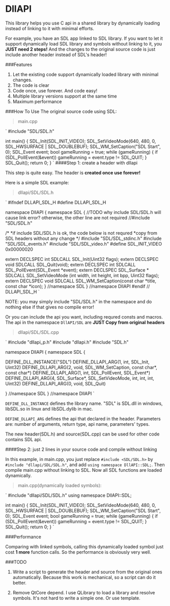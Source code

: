 # DllAPI


This library helps you use C api in a shared library by dynamically loading instead of linking to it with minimal efforts.

For example, you have an SDL app linked to SDL library. If you want to let it support dynamically load SDL library and symbols without linking to it, you **JUST need 2 steps!** And the changes to the original source code is just include another header instead of SDL's header!

###Features

1. Let the existing code support dynamically loaded library with minimal changes.
2. The code is clear
3. Code once, use forever. And code easy!
4. Multiple library versions support at the same time
5. Maximum performance

###How To Use
The original source code using SDL:

>main.cpp

`
#include "SDL/SDL.h"

int main()
{
    SDL_Init(SDL_INIT_VIDEO);
    SDL_SetVideoMode(640, 480, 0, SDL_HWSURFACE | SDL_DOUBLEBUF);
    SDL_WM_SetCaption("SDL Start", 0);
    SDL_Event event;
    bool gameRunning = true;
    while (gameRunning) {
        if (SDL_PollEvent(&event))
            gameRunning = event.type != SDL_QUIT;
    }
    SDL_Quit();
    return 0;
}
`
####Step 1: create a header with dllapi

This step is quite easy. The header is **created once use forever!**

Here is a simple SDL example:

>dllapi/SDL/SDL.h

`
#ifndef DLLAPI_SDL_H
#define DLLAPI_SDL_H

namespace DllAPI {
namespace SDL {
//TODO why include SDL/SDL.h will cause link error? otherwise, the other line are not required
//#include "SDL/SDL.h"

/*
 *if include SDL/SDL.h is ok, the code below is not requred
 *copy from SDL headers without any change
 */
#include "SDL/SDL_stdinc.h"
#include "SDL/SDL_events.h"
#include "SDL/SDL_video.h"
#define SDL_INIT_VIDEO      0x00000020

extern DECLSPEC int SDLCALL SDL_Init(Uint32 flags);
extern DECLSPEC void SDLCALL SDL_Quit(void);
extern DECLSPEC int SDLCALL SDL_PollEvent(SDL_Event *event);
extern DECLSPEC SDL_Surface * SDLCALL SDL_SetVideoMode
            (int width, int height, int bpp, Uint32 flags);
extern DECLSPEC void SDLCALL SDL_WM_SetCaption(const char *title, const char *icon);
} //namespace SDL
} //namespace DllAPI
#endif // DLLAPI_SDL_H
`

NOTE: you may simply include "SDL/SDL.h" in the namespace and do nothing else if that gives no compile error! 

Or you can include the api you want, including requred consts and macros. The api in the namespace `DllAPI/SDL` are **JUST Copy from original headers**

>dllapi/SDL/SDL.cpp

`
#include "dllapi_p.h"
#include "dllapi.h"
#include "SDL.h"

namespace DllAPI {
namespace SDL {

DEFINE_DLL_INSTANCE("SDL")
DEFINE_DLLAPI_ARG(1, int, SDL_Init, Uint32)
DEFINE_DLLAPI_ARG(2, void, SDL_WM_SetCaption, const char*, const char*)
DEFINE_DLLAPI_ARG(1, int, SDL_PollEvent, SDL_Event*)
DEFINE_DLLAPI_ARG(4, SDL_Surface*, SDL_SetVideoMode, int, int, int, Uint32)
DEFINE_DLLAPI_ARG(0, void, SDL_Quit)

} //namespace SDL
} //namespace DllAPI
`

`DEFINE_DLL_INSTANCE` defines the library name. "SDL" is SDL.dll in windows, libSDL.so in linux and libSDL.dylib in mac.

`DEFINE_DLLAPI_ARG` defines the api that declared in the header. Parameters are: number of arguments, return type, api name, parameters' types.

The new header(SDL.h) and source(SDL.cpp) can be used for other code contains SDL api.

####Step 2: just 2 lines in your source code and compile without linking

In this example, in main.cpp, you just replace `#include <SDL/SDL.h>` by `#include "dllapi/SDL/SDL.h"`, and add `using namespace DllAPI::SDL;`. Then compile main.cpp without linking to SDL. Now all SDL functions are loaded dynamically.

>main.cpp(dynamically loaded symbols):

`
#include "dllapi/SDL/SDL.h"
using namespace DllAPI::SDL;

int main()
{
    SDL_Init(SDL_INIT_VIDEO);
    SDL_SetVideoMode(640, 480, 0, SDL_HWSURFACE | SDL_DOUBLEBUF);
    SDL_WM_SetCaption("SDL Start", 0);
    SDL_Event event;
    bool gameRunning = true;
    while (gameRunning) {
        if (SDL_PollEvent(&event))
            gameRunning = event.type != SDL_QUIT;
    }
    SDL_Quit();
    return 0;
}
`

###Performance

Comparing with linked symbols, calling this dynamically loaded symbol just cost **1 more** function calls. So the performance is obviously very well.

###TODO

1. Write a script to generate the header and source from the original ones automatically. Because this work is mechanical, so a script can do it better.

2. Remove QtCore depend. I use QLibrary to load a library and resolve symbols. It's not hard to write a simple one. Or use template.

